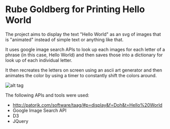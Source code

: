 Rube Goldberg for Printing Hello World
====================

The project aims to display the text "Hello World" as an svg of images that is "animated" instead of simple text or anything like that.

It uses google image search APIs to look up each images for each letter of a phrase (in this case, Hello World) and then saves those into a dictionary for look up of each individual letter. 

It then recreates the letters on screen using an ascii art generator and then animates the color by using a timer to constantly shift the colors around. 

![alt tag](http://www.prism.gatech.edu/~dchi3/helloworld/pipeline.png)

The following APIs and tools were used: 
* http://patorjk.com/software/taag/#p=display&f=Doh&t=Hello%20World
* Google Image Search API
* D3
* JQuery
